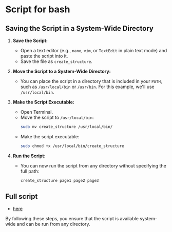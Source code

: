 # Script for bash

## Saving the Script in a System-Wide Directory

1. **Save the Script:**

   - Open a text editor (e.g., `nano`, `vim`, or `TextEdit` in plain text mode) and paste the script into it.
   - Save the file as `create_structure`.

2. **Move the Script to a System-Wide Directory:**

   - You can place the script in a directory that is included in your `PATH`, such as `/usr/local/bin` or `/usr/bin`. For this example, we'll use `/usr/local/bin`.

3. **Make the Script Executable:**

   - Open Terminal.
   - Move the script to `/usr/local/bin`:
     ```sh
     sudo mv create_structure /usr/local/bin/
     ```
   - Make the script executable:
     ```sh
     sudo chmod +x /usr/local/bin/create_structure
     ```

4. **Run the Script:**
   - You can now run the script from any directory without specifying the full path:
     ```sh
     create_structure page1 page2 page3
     ```

## Full script

- [here](create_structure.sh)

By following these steps, you ensure that the script is available system-wide and can be run from any directory.
